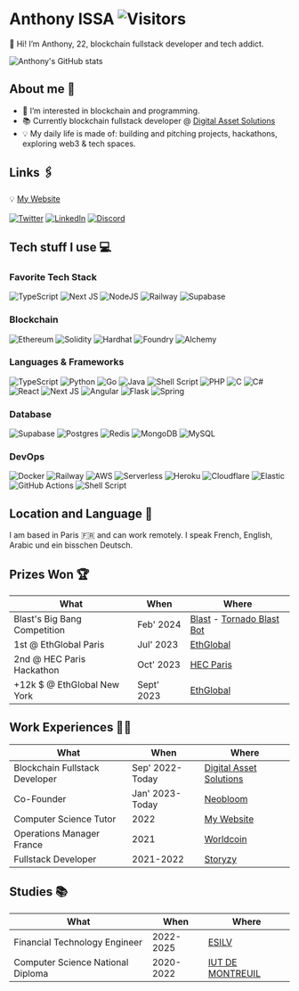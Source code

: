 # Anthony ISSA ![Visitors](https://visitor-badge.laobi.icu/badge?page_id=anthonyissa.readme)

👋 Hi! I’m Anthony, 22, blockchain fullstack developer and tech addict.

![Anthony's GitHub stats](https://github-readme-stats.vercel.app/api?username=anthonyissa&show_icons=true&theme=jolly) 

## About me 🤔
- 👀 I’m interested in blockchain and programming.
- 📚 Currently blockchain fullstack developer @ [Digital Asset Solutions](https://digitalassetsolutions.fr/)
- 💡 My daily life is made of: building and pitching projects, hackathons, exploring web3 & tech spaces.

## Links 🖇️

💡 [My Website](https://www.anthony-issa.com/) <br><br>
[![Twitter](https://img.shields.io/badge/Twitter-lightblue?logo=twitter)](https://x.com/anthonyissa_)
[![LinkedIn](https://img.shields.io/badge/linkedin-%230077B5.svg?logo=linkedin&logoColor=white)](https://www.linkedin.com/in/anthony-issa-0081a11bb/)
[![Discord](https://img.shields.io/badge/Discord-white?logo=discord)](https://discord.com/users/229511387859255306)

## Tech stuff I use 💻

### Favorite Tech Stack

![TypeScript](https://img.shields.io/badge/Typescript-%23007ACC.svg?logo=typescript&logoColor=white)
![Next JS](https://img.shields.io/badge/Next-black?logo=next.js&logoColor=white)
![NodeJS](https://img.shields.io/badge/node.js-6DA55F?logo=node.js&logoColor=white)
![Railway](https://img.shields.io/badge/Railway-purple?logo=railway&logoColor=white)
![Supabase](https://img.shields.io/badge/Supabase-1c1c1c?logo=supabase&logoColor=6ad08c)

### Blockchain

![Ethereum](https://img.shields.io/badge/Ethereum-3C3C3D?logo=Ethereum&logoColor=white)
![Solidity](https://img.shields.io/badge/Solidity-232336?logo=solidity&logoColor=387aa6)
![Hardhat](https://img.shields.io/badge/Hardhat-yellow?logo=hardhat&logoColor=white)
![Foundry](https://img.shields.io/badge/Foundry-black?logo=foundry&logoColor=white)
![Alchemy](https://img.shields.io/badge/Alchemy-darkblue?logo=alchemy&logoColor=white)

### Languages & Frameworks

![TypeScript](https://img.shields.io/badge/Typescript-%23007ACC.svg?logo=typescript&logoColor=white)
![Python](https://img.shields.io/badge/python-3670A0?logo=python&logoColor=ffdd54)
![Go](https://img.shields.io/badge/Go-%2300ADD8.svg?logo=go&logoColor=white)
![Java](https://img.shields.io/badge/Java-%23ED8B00.svg?logo=java&logoColor=white)
![Shell Script](https://img.shields.io/badge/shell_script-%23121011.svg?logo=gnu-bash&logoColor=white)
![PHP](https://img.shields.io/badge/php-%23777BB4.svg?logo=php&logoColor=white)
![C](https://img.shields.io/badge/c-A8B9CC.svg?logo=c-sharp&logoColor=white)
![C#](https://img.shields.io/badge/c%23-%23239120.svg?logo=c-sharp&logoColor=white)
<br>
![React](https://img.shields.io/badge/React-%2320232a.svg?logo=react&logoColor=%2361DAFB)
![Next JS](https://img.shields.io/badge/Next-black?logo=next.js&logoColor=white)
![Angular](https://img.shields.io/badge/Angular-%23DD0031.svg?logo=angular&logoColor=white)
![Flask](https://img.shields.io/badge/Flask-%23000.svg?logo=flask&logoColor=white)
![Spring](https://img.shields.io/badge/Spring-6DB33F.svg?logo=spring&logoColor=white)

### Database

![Supabase](https://img.shields.io/badge/Supabase-1c1c1c?logo=supabase&logoColor=6ad08c)
![Postgres](https://img.shields.io/badge/postgres-%23316192.svg?logo=postgresql&logoColor=white)
![Redis](https://img.shields.io/badge/redis-%23DD0031.svg?logo=redis&logoColor=white)
![MongoDB](https://img.shields.io/badge/MongoDB-%234ea94b.svg?logo=mongodb&logoColor=white)
![MySQL](https://img.shields.io/badge/MySQL-%2307405e.svg?logo=mysql&logoColor=white)

### DevOps

![Docker](https://img.shields.io/badge/Docker-%230db7ed.svg?logo=docker&logoColor=white)
![Railway](https://img.shields.io/badge/Railway-purple?logo=railway&logoColor=white)
![AWS](https://img.shields.io/badge/AWS-%23FF9900.svg?logo=amazon-aws&logoColor=white)
![Serverless](https://img.shields.io/badge/Serverless-FD5750.svg?logo=Serverless&logoColor=white)
![Heroku](https://img.shields.io/badge/Heroku-430098.svg?logo=Heroku&logoColor=white)
![Cloudflare](https://img.shields.io/badge/Cloudflare-F38020?logo=Cloudflare&logoColor=white)
![Elastic](https://img.shields.io/badge/Elastic-005571?logo=elastic&logoColor=white)
![GitHub Actions](https://img.shields.io/badge/GithubActions-%232671E5.svg?logo=githubactions&logoColor=white)
![Shell Script](https://img.shields.io/badge/shell_script-%23121011.svg?logo=gnu-bash&logoColor=white)

## Location and Language 📍

I am based in Paris 🇫🇷 and can work remotely.
I speak French, English, Arabic und ein bisschen Deutsch.

## Prizes Won 🏆

| What | When | Where |
| --- | --- | --- |
| Blast's Big Bang Competition | Feb' 2024 | [Blast](https://blast.io/) - [Tornado Blast Bot](https://twitter.com/TornadoBlastBot) |
| 1st @ EthGlobal Paris | Jul' 2023 | [EthGlobal](https://ethglobal.com/showcase/on-chain-messaging-aggregator-3eshd) |
| 2nd @ HEC Paris Hackathon | Oct' 2023 | [HEC Paris](https://www.hec.edu/en) |
| +12k $ @ EthGlobal New York | Sept' 2023 | [EthGlobal](https://ethglobal.com/showcase/zerofi-tatma) |

## Work Experiences 🧑‍💻

| What | When | Where |
| --- | --- | --- |
| Blockchain Fullstack Developer | Sep' 2022-Today | [Digital Asset Solutions](https://digitalassetsolutions.fr/) |
| Co-Founder | Jan' 2023-Today | [Neobloom](https://neobloom.fr/) |
| Computer Science Tutor | 2022 | [My Website](https://anthony-issa.com/) |
| Operations Manager France | 2021 | [Worldcoin](https://worldcoin.org/) |
| Fullstack Developer | 2021-2022 | [Storyzy](https://storyzy.com/) |

## Studies 📚

| What | When | Where |
| --- | --- | --- |
| Financial Technology Engineer | 2022-2025 | [ESILV](https://www.esilv.fr/) |
| Computer Science National Diploma | 2020-2022 | [IUT DE MONTREUIL](https://www.iut.univ-paris8.fr/) |

<!---
MadderStone/MadderStone is a ✨ special ✨ repository because its `README.md` (this file) appears on your GitHub profile.
You can click the Preview link to take a look at your changes.
--->
